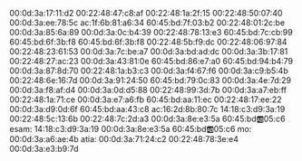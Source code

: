 00:0d:3a:17:11:d2
00:22:48:47:c8:af
00:22:48:1a:2f:15
00:22:48:50:07:40
00:0d:3a:ee:78:5c
ac:1f:6b:81:a6:34
60:45:bd:7f:03:b2
00:22:48:01:2c:be
00:0d:3a:85:6a:89
00:0d:3a:0c:b4:39
00:22:48:78:13:e3
60:45:bd:7c:cb:99
60:45:bd:6f:3b:f8
60:45:bd:6f:3b:f8
00:22:48:5b:f9:dc
00:22:48:06:97:84
00:22:48:23:61:53
00:0d:3a:7c:be:a7
00:0d:3a:bd:ad:dc
00:0d:3a:3b:17:81
00:22:48:27:ac:23
00:0d:3a:43:81:0e
60:45:bd:86:e7:a0
60:45:bd:94:b4:79
00:0d:3a:87:8d:70
00:22:48:1a:b3:c3
00:0d:3a:f4:67:f6
00:0d:3a:c9:b5:4b
00:22:48:6e:16:7d
00:0d:3a:91:24:50
60:45:bd:79:0c:83
00:0d:3a:4e:7d:29
00:0d:3a:f8:af:d4
00:0d:3a:0d:d5:88
00:22:48:99:3d:7b
00:0d:3a:a7:eb:ff
00:22:48:1a:71:ce
00:0d:3a:e7:a6:fb
60:45:bd:aa:11:ec
00:22:48:17:ee:22
00:0d:3a:d9:0d:6f
60:45:bd:aa:43:c8
ac:16:2d:8b:80:7c
14:18:c3:d9:3a:19
00:22:48:5c:13:6b
00:22:48:7c:2d:a3
00:0d:3a:8e:e3:5a
60:45:bd:ab:05:c6
esam:
14:18:c3:d9:3a:19
00:0d:3a:8e:e3:5a
60:45:bd:ab:05:c6
mo:
00:0d:3a:a6:ae:4b
atia:
00:0d:3a:71:24:c2
00:22:48:78:3e:e4
00:0d:3a:e3:b9:7d
